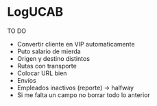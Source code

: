 # LogUCAB
TO DO
- Convertir cliente en VIP automaticamente
- Puto salario de mierda
- Origen y destino distintos
- Rutas con transporte
- Colocar URL bien
- Envíos
- Empleados inactivos (reporte) -> halfway
- Si me falta un campo no borrar todo lo anterior
